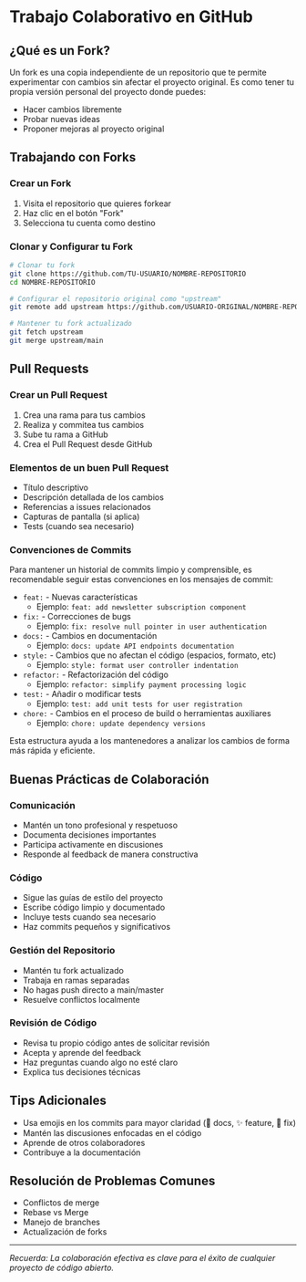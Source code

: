 # Trabajo Colaborativo en GitHub

## ¿Qué es un Fork?
Un fork es una copia independiente de un repositorio que te permite experimentar con cambios sin afectar el proyecto original. Es como tener tu propia versión personal del proyecto donde puedes:
- Hacer cambios libremente
- Probar nuevas ideas
- Proponer mejoras al proyecto original

## Trabajando con Forks

### Crear un Fork
1. Visita el repositorio que quieres forkear
2. Haz clic en el botón "Fork"
3. Selecciona tu cuenta como destino

### Clonar y Configurar tu Fork
```bash
# Clonar tu fork
git clone https://github.com/TU-USUARIO/NOMBRE-REPOSITORIO
cd NOMBRE-REPOSITORIO

# Configurar el repositorio original como "upstream"
git remote add upstream https://github.com/USUARIO-ORIGINAL/NOMBRE-REPOSITORIO

# Mantener tu fork actualizado
git fetch upstream
git merge upstream/main
```

## Pull Requests

### Crear un Pull Request
1. Crea una rama para tus cambios
2. Realiza y commitea tus cambios
3. Sube tu rama a GitHub
4. Crea el Pull Request desde GitHub

### Elementos de un buen Pull Request
- Título descriptivo
- Descripción detallada de los cambios
- Referencias a issues relacionados
- Capturas de pantalla (si aplica)
- Tests (cuando sea necesario)

### Convenciones de Commits
Para mantener un historial de commits limpio y comprensible, es recomendable seguir estas convenciones en los mensajes de commit:

- `feat:` - Nuevas características
  - Ejemplo: `feat: add newsletter subscription component`
- `fix:` - Correcciones de bugs
  - Ejemplo: `fix: resolve null pointer in user authentication`
- `docs:` - Cambios en documentación
  - Ejemplo: `docs: update API endpoints documentation`
- `style:` - Cambios que no afectan el código (espacios, formato, etc)
  - Ejemplo: `style: format user controller indentation`
- `refactor:` - Refactorización del código
  - Ejemplo: `refactor: simplify payment processing logic`
- `test:` - Añadir o modificar tests
  - Ejemplo: `test: add unit tests for user registration`
- `chore:` - Cambios en el proceso de build o herramientas auxiliares
  - Ejemplo: `chore: update dependency versions`

Esta estructura ayuda a los mantenedores a analizar los cambios de forma más rápida y eficiente.

## Buenas Prácticas de Colaboración

### Comunicación
- Mantén un tono profesional y respetuoso
- Documenta decisiones importantes
- Participa activamente en discusiones
- Responde al feedback de manera constructiva

### Código
- Sigue las guías de estilo del proyecto
- Escribe código limpio y documentado
- Incluye tests cuando sea necesario
- Haz commits pequeños y significativos

### Gestión del Repositorio
- Mantén tu fork actualizado
- Trabaja en ramas separadas
- No hagas push directo a main/master
- Resuelve conflictos localmente

### Revisión de Código
- Revisa tu propio código antes de solicitar revisión
- Acepta y aprende del feedback
- Haz preguntas cuando algo no esté claro
- Explica tus decisiones técnicas

## Tips Adicionales
- Usa emojis en los commits para mayor claridad (📝 docs, ✨ feature, 🐛 fix)
- Mantén las discusiones enfocadas en el código
- Aprende de otros colaboradores
- Contribuye a la documentación

## Resolución de Problemas Comunes
- Conflictos de merge
- Rebase vs Merge
- Manejo de branches
- Actualización de forks

---
*Recuerda: La colaboración efectiva es clave para el éxito de cualquier proyecto de código abierto.*
